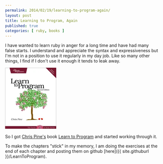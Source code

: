 ```yaml
---
permalink: 2014/02/19/learning-to-program-again/
layout: post
title: Learning to Program, Again
published: true
categories: [ ruby, books ]
---
```


I have wanted to learn ruby in anger for a long time and have had many false starts. 
I understand and appreciate the syntax and expressiveness but I'm not in a 
position to use it regularly in my day job. Like so many other things, I 
find if I don't use it enough it tends to leak away. 

![cover](/img/posts/learning-to-program-again/learn-to-program-cover.webp)

So I got [Chris Pine's](https://pine.fm/) book 
[Learn to Program](http://www.pragprog.com/titles/ltp2/learn-to-program-2nd-edition) 
and started working through it.

To make the chapters "stick" in my memory, I am doing the exercises at the end
of each chapter and posting them on github [here]({{ site.githuburl }}/LearnToProgram).
